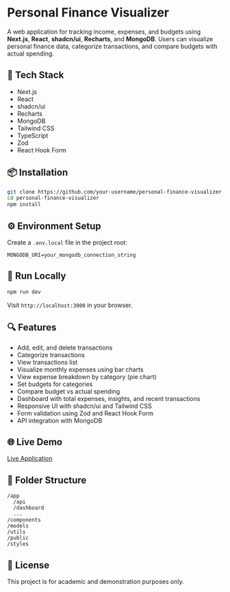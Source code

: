 # Personal Finance Visualizer

A web application for tracking income, expenses, and budgets using **Next.js**, **React**, **shadcn/ui**, **Recharts**, and **MongoDB**. Users can visualize personal finance data, categorize transactions, and compare budgets with actual spending.

## 🔧 Tech Stack

- Next.js
- React
- shadcn/ui
- Recharts
- MongoDB
- Tailwind CSS
- TypeScript
- Zod
- React Hook Form

## 📦 Installation

```bash
git clone https://github.com/your-username/personal-finance-visualizer.git
cd personal-finance-visualizer
npm install
```

## ⚙️ Environment Setup

Create a `.env.local` file in the project root:

```env
MONGODB_URI=your_mongodb_connection_string
```

## 🚀 Run Locally

```bash
npm run dev
```

Visit `http://localhost:3000` in your browser.

## 🔍 Features

- Add, edit, and delete transactions
- Categorize transactions
- View transactions list
- Visualize monthly expenses using bar charts
- View expense breakdown by category (pie chart)
- Set budgets for categories
- Compare budget vs actual spending
- Dashboard with total expenses, insights, and recent transactions
- Responsive UI with shadcn/ui and Tailwind CSS
- Form validation using Zod and React Hook Form
- API integration with MongoDB

## 🌐 Live Demo

[Live Application](https://your-live-deployment-url.vercel.app)

## 📁 Folder Structure

```
/app
  /api
  /dashboard
  ...
/components
/models
/utils
/public
/styles
```

## 📑 License

This project is for academic and demonstration purposes only.
